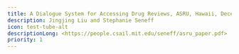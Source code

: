 ```yaml
---
title: A Dialogue System for Accessing Drug Reviews, ASRU, Hawaii, December, 2011.
description: Jingjing Liu and Stephanie Seneff
icon: test-tube-alt
descriptionLong: <https://people.csail.mit.edu/seneff/asru_paper.pdf>
priority: 1
---
```

